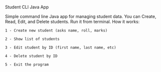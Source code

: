 Student CLI Java App

Simple command line Java app for managing student data.
You can Create, Read, Edit, and Delete students. Run it from terminal.
How it works:

    1 - Create new student (asks name, roll, marks)

    2 - Show list of students

    3 - Edit student by ID (first name, last name, etc)

    4 - Delete student by ID

    5 - Exit the program